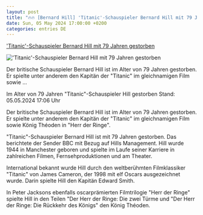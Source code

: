 ```yaml
---
layout: post
title: "🔥🔥 [Bernard Hill] 'Titanic'-Schauspieler Bernard Hill mit 79 Jahren gestorben"
date: Sun, 05 May 2024 17:00:00 +0200
categories: entries DE
---
```

['Titanic'-Schauspieler Bernard Hill mit 79 Jahren gestorben](https://www.tagesschau.de/ausland/europa/bernard-hill-gestorben-100.html)

!['Titanic'-Schauspieler Bernard Hill mit 79 Jahren gestorben](https://images.tagesschau.de/image/f562b8b2-6b42-4e01-9c6e-ef0f42265ef4/AAABj0lEDMU/AAABjwnlFvA/16x9-1280/bernard-hill-100.jpg)

Der britische Schauspieler Bernard Hill ist im Alter von 79 Jahren gestorben. Er spielte unter anderem den Kapitän der "Titanic" im gleichnamigen Film sowie ...

Im Alter von 79 Jahren "Titanic"-Schauspieler Hill gestorben Stand: 05.05.2024 17:06 Uhr

Der britische Schauspieler Bernard Hill ist im Alter von 79 Jahren gestorben. Er spielte unter anderem den Kapitän der "Titanic" im gleichnamigen Film sowie König Théoden in "Herr der Ringe".

"Titanic"-Schauspieler Bernard Hill ist mit 79 Jahren gestorben. Das berichtete der Sender BBC mit Bezug auf Hills Management. Hill wurde 1944 in Manchester geboren und spielte im Laufe seiner Karriere in zahlreichen Filmen, Fernsehproduktionen und am Theater.

International bekannt wurde Hill durch den weltberühmten Filmklassiker "Titanic" von James Cameron, der 1998 mit elf Oscars ausgezeichnet wurde. Darin spielte Hill den Kapitän Edward Smith.

In Peter Jacksons ebenfalls oscarprämierten Filmtrilogie "Herr der Ringe" spielte Hill in den Teilen "Der Herr der Ringe: Die zwei Türme und "Der Herr der Ringe: Die Rückkehr des Königs" den König Théoden.

